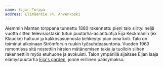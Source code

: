 ```yaml
---
name: Eijan Torppa
address: Elimäentie 74, Ahvenkoski
---
```

Aiemmin Mantan torppana tunnettu 1880 rakennettu pieni talo siirtyi neljä vuotta sitten televisiostakin tutun puutarha-asiantuntija Eija Keckmanin (ex Klaucke) haltuun ja kakkosasunnosta kehkeytyi pian oma koti.
Talo on toiminut aikoinaan Strömforsin ruukin työsuhdeasuntona. Vuoden 1963 remontissa sitä nostettiin hirsien mätänemisen takia ja tuolloin siihen rakennettiin myös etuhuone ja avokuisti.
Talon ympärillä sijaitsee Eijan laaja elämyspuutarha [Eija's garden](http://www.eijasgarden.fi), jonne erillinen pääsymaksu.